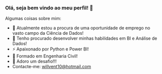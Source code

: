 ### Olá, seja bem vindo ao meu perfil! 👋

Algumas coisas sobre mim:
- 🔭 Atualmente estou a procura de uma oportunidade de emprego no vasto campo da Ciência de Dados!
- 🌱 Tenho procurado desenvolver minhas habilidades em BI e Análise de Dados! 
- ⚡ Apaixonado por Python e Power BI!
- 💬 Formado em Engenharia Civil! 
- 👊 Adoro um desafio!!!
- Contacte-me: willvent10@hotmail.com
